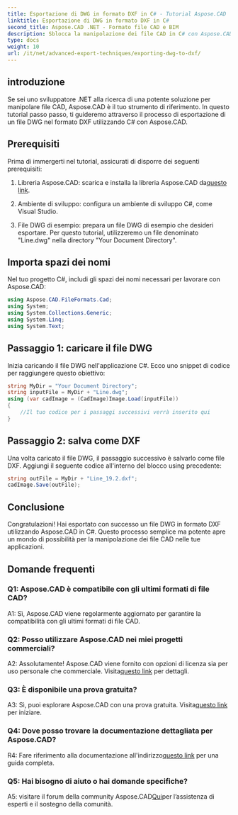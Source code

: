 ```yaml
---
title: Esportazione di DWG in formato DXF in C# - Tutorial Aspose.CAD
linktitle: Esportazione di DWG in formato DXF in C#
second_title: Aspose.CAD .NET - Formato file CAD e BIM
description: Sblocca la manipolazione dei file CAD in C# con Aspose.CAD. Impara ad esportare DWG in DXF senza sforzo. Segui la nostra guida passo passo per un'integrazione perfetta.
type: docs
weight: 10
url: /it/net/advanced-export-techniques/exporting-dwg-to-dxf/
---
```

## introduzione

Se sei uno sviluppatore .NET alla ricerca di una potente soluzione per manipolare file CAD, Aspose.CAD è il tuo strumento di riferimento. In questo tutorial passo passo, ti guideremo attraverso il processo di esportazione di un file DWG nel formato DXF utilizzando C# con Aspose.CAD.

## Prerequisiti

Prima di immergerti nel tutorial, assicurati di disporre dei seguenti prerequisiti:

1.  Libreria Aspose.CAD: scarica e installa la libreria Aspose.CAD da[questo link](https://releases.aspose.com/cad/net/).

2. Ambiente di sviluppo: configura un ambiente di sviluppo C#, come Visual Studio.

3. File DWG di esempio: prepara un file DWG di esempio che desideri esportare. Per questo tutorial, utilizzeremo un file denominato "Line.dwg" nella directory "Your Document Directory".

## Importa spazi dei nomi

Nel tuo progetto C#, includi gli spazi dei nomi necessari per lavorare con Aspose.CAD:

```csharp
using Aspose.CAD.FileFormats.Cad;
using System;
using System.Collections.Generic;
using System.Linq;
using System.Text;
```

## Passaggio 1: caricare il file DWG

Inizia caricando il file DWG nell'applicazione C#. Ecco uno snippet di codice per raggiungere questo obiettivo:

```csharp
string MyDir = "Your Document Directory";
string inputFile = MyDir + "Line.dwg";
using (var cadImage = (CadImage)Image.Load(inputFile))
{
    //Il tuo codice per i passaggi successivi verrà inserito qui
}
```

## Passaggio 2: salva come DXF

Una volta caricato il file DWG, il passaggio successivo è salvarlo come file DXF. Aggiungi il seguente codice all'interno del blocco using precedente:

```csharp
string outFile = MyDir + "Line_19.2.dxf";
cadImage.Save(outFile);
```

## Conclusione

Congratulazioni! Hai esportato con successo un file DWG in formato DXF utilizzando Aspose.CAD in C#. Questo processo semplice ma potente apre un mondo di possibilità per la manipolazione dei file CAD nelle tue applicazioni.

## Domande frequenti

### Q1: Aspose.CAD è compatibile con gli ultimi formati di file CAD?

A1: Sì, Aspose.CAD viene regolarmente aggiornato per garantire la compatibilità con gli ultimi formati di file CAD.

### Q2: Posso utilizzare Aspose.CAD nei miei progetti commerciali?

 A2: Assolutamente! Aspose.CAD viene fornito con opzioni di licenza sia per uso personale che commerciale. Visita[questo link](https://purchase.aspose.com/buy) per dettagli.

### Q3: È disponibile una prova gratuita?

 A3: Sì, puoi esplorare Aspose.CAD con una prova gratuita. Visita[questo link](https://releases.aspose.com/) per iniziare.

### Q4: Dove posso trovare la documentazione dettagliata per Aspose.CAD?

 R4: Fare riferimento alla documentazione all'indirizzo[questo link](https://reference.aspose.com/cad/net/) per una guida completa.

### Q5: Hai bisogno di aiuto o hai domande specifiche?

 A5: visitare il forum della community Aspose.CAD[Qui](https://forum.aspose.com/c/cad/19)per l’assistenza di esperti e il sostegno della comunità.